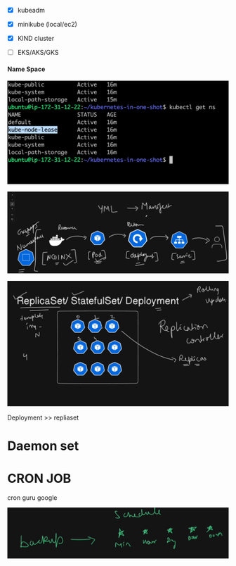 - [x] kubeadm
- [x] minikube (local/ec2)
- [x] KIND cluster
- [ ] EKS/AKS/GKS

 

#### Name Space

![alt text](Pastedimage20250110193315.png)

![alt text](Pastedimage20250110193545.png)

![alt text](Pastedimage20250110195119.png)

Deployment >> repliaset

# Daemon set

# CRON JOB

cron guru google   

![alt text](Pastedimage20250111125522.png)